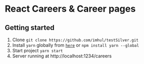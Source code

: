 # React Careers & Career pages

## Getting started

1. Clone `git clone https://github.com/imhul/testSilver.git`
2. Install `yarn` globally from [`here`](https://yarnpkg.com/) or `npm install yarn --global`
3. Start project `yarn start`
4. Server running at http://localhost:1234/careers

